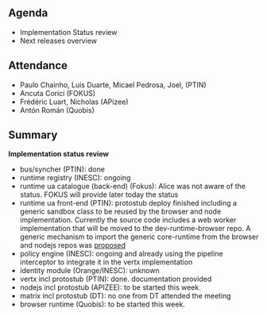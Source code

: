 ## Agenda

* Implementation Status review
* Next releases overview

## Attendance

* Paulo Chainho, Luis Duarte, Micael Pedrosa, Joel,  (PTIN)
* Ancuta Corici (FOKUS)
* Frédéric Luart, Nicholas (APizee)
* Antón Román (Quobis)


## Summary

**Implementation status review**

 * bus/syncher (PTIN): done
 * runtime registry (INESC): ongoing
 * runtime ua catalogue (back-end) (Fokus): Alice was not aware of the status. FOKUS will provide later today the status
 * runtime ua front-end (PTIN): protostub deploy finished including a generic sandbox class to be reused by the browser and node implementation. Currently the source code includes a web worker implementation that will be moved to the dev-runtime-browser repo. A generic mechanism to import the generic core-runtime from the browser and nodejs repos was [proposed](https://github.com/reTHINK-project/dev-runtime-browser/issues/2)
 * policy engine (INESC): ongoing and already using the pipeline interceptor to integrate it in the vertx implementation
 * identity module (Orange/INESC): unknown
 * vertx incl protostub (PTIN): done. documentation provided
 * nodejs incl protostub (APIZEE): to be started this week.
 * matrix incl protostub (DT): no one from DT attended the meeting
 * browser runtime (Quobis): to be started this week.
